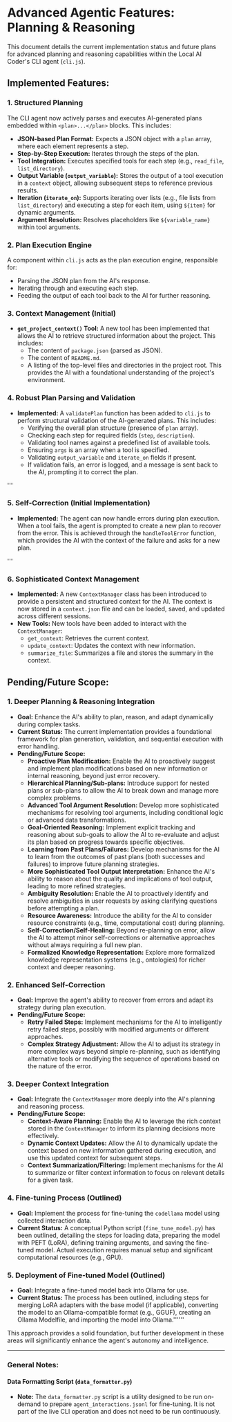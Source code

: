 
# Advanced Agentic Features: Planning & Reasoning

This document details the current implementation status and future plans for advanced planning and reasoning capabilities within the Local AI Coder's CLI agent (`cli.js`).

## Implemented Features:

### 1. Structured Planning
The CLI agent now actively parses and executes AI-generated plans embedded within `<plan>...</plan>` blocks. This includes:
*   **JSON-based Plan Format:** Expects a JSON object with a `plan` array, where each element represents a step.
*   **Step-by-Step Execution:** Iterates through the steps of the plan.
*   **Tool Integration:** Executes specified tools for each step (e.g., `read_file`, `list_directory`).
*   **Output Variable (`output_variable`):** Stores the output of a tool execution in a `context` object, allowing subsequent steps to reference previous results.
*   **Iteration (`iterate_on`):** Supports iterating over lists (e.g., file lists from `list_directory`) and executing a step for each item, using `${item}` for dynamic arguments.
*   **Argument Resolution:** Resolves placeholders like `${variable_name}` within tool arguments.

### 2. Plan Execution Engine
A component within `cli.js` acts as the plan execution engine, responsible for:
*   Parsing the JSON plan from the AI's response.
*   Iterating through and executing each step.
*   Feeding the output of each tool back to the AI for further reasoning.

### 3. Context Management (Initial)
*   **`get_project_context()` Tool:** A new tool has been implemented that allows the AI to retrieve structured information about the project. This includes:
    *   The content of `package.json` (parsed as JSON).
    *   The content of `README.md`.
    *   A listing of the top-level files and directories in the project root.
    This provides the AI with a foundational understanding of the project's environment.

### 4. Robust Plan Parsing and Validation
*   **Implemented:** A `validatePlan` function has been added to `cli.js` to perform structural validation of the AI-generated plans. This includes:
    *   Verifying the overall plan structure (presence of `plan` array).
    *   Checking each step for required fields (`step`, `description`).
    *   Validating tool names against a predefined list of available tools.
    *   Ensuring `args` is an array when a tool is specified.
    *   Validating `output_variable` and `iterate_on` fields if present.
    *   If validation fails, an error is logged, and a message is sent back to the AI, prompting it to correct the plan.

'''
### 5. Self-Correction (Initial Implementation)
*   **Implemented:** The agent can now handle errors during plan execution. When a tool fails, the agent is prompted to create a new plan to recover from the error. This is achieved through the `handleToolError` function, which provides the AI with the context of the failure and asks for a new plan.


'''
### 6. Sophisticated Context Management
*   **Implemented:** A new `ContextManager` class has been introduced to provide a persistent and structured context for the AI. The context is now stored in a `context.json` file and can be loaded, saved, and updated across different sessions.
*   **New Tools:** New tools have been added to interact with the `ContextManager`:
    *   `get_context`: Retrieves the current context.
    *   `update_context`: Updates the context with new information.
    *   `summarize_file`: Summarizes a file and stores the summary in the context.


## Pending/Future Scope:

### 1. Deeper Planning & Reasoning Integration
*   **Goal:** Enhance the AI's ability to plan, reason, and adapt dynamically during complex tasks.
*   **Current Status:** The current implementation provides a foundational framework for plan generation, validation, and sequential execution with error handling.
*   **Pending/Future Scope:**
    *   **Proactive Plan Modification:** Enable the AI to proactively suggest and implement plan modifications based on new information or internal reasoning, beyond just error recovery.
    *   **Hierarchical Planning/Sub-plans:** Introduce support for nested plans or sub-plans to allow the AI to break down and manage more complex problems.
    *   **Advanced Tool Argument Resolution:** Develop more sophisticated mechanisms for resolving tool arguments, including conditional logic or advanced data transformations.
    *   **Goal-Oriented Reasoning:** Implement explicit tracking and reasoning about sub-goals to allow the AI to re-evaluate and adjust its plan based on progress towards specific objectives.
    *   **Learning from Past Plans/Failures:** Develop mechanisms for the AI to learn from the outcomes of past plans (both successes and failures) to improve future planning strategies.
    *   **More Sophisticated Tool Output Interpretation:** Enhance the AI's ability to reason about the quality and implications of tool output, leading to more refined strategies.
    *   **Ambiguity Resolution:** Enable the AI to proactively identify and resolve ambiguities in user requests by asking clarifying questions before attempting a plan.
    *   **Resource Awareness:** Introduce the ability for the AI to consider resource constraints (e.g., time, computational cost) during planning.
    *   **Self-Correction/Self-Healing:** Beyond re-planning on error, allow the AI to attempt minor self-corrections or alternative approaches without always requiring a full new plan.
    *   **Formalized Knowledge Representation:** Explore more formalized knowledge representation systems (e.g., ontologies) for richer context and deeper reasoning.

### 2. Enhanced Self-Correction
*   **Goal:** Improve the agent's ability to recover from errors and adapt its strategy during plan execution.
*   **Pending/Future Scope:**
    *   **Retry Failed Steps:** Implement mechanisms for the AI to intelligently retry failed steps, possibly with modified arguments or different approaches.
    *   **Complex Strategy Adjustment:** Allow the AI to adjust its strategy in more complex ways beyond simple re-planning, such as identifying alternative tools or modifying the sequence of operations based on the nature of the error.

### 3. Deeper Context Integration
*   **Goal:** Integrate the `ContextManager` more deeply into the AI's planning and reasoning process.
*   **Pending/Future Scope:**
    *   **Context-Aware Planning:** Enable the AI to leverage the rich context stored in the `ContextManager` to inform its planning decisions more effectively.
    *   **Dynamic Context Updates:** Allow the AI to dynamically update the context based on new information gathered during execution, and use this updated context for subsequent steps.
    *   **Context Summarization/Filtering:** Implement mechanisms for the AI to summarize or filter context information to focus on relevant details for a given task.

### 4. Fine-tuning Process (Outlined)
*   **Goal:** Implement the process for fine-tuning the `codellama` model using collected interaction data.
*   **Current Status:** A conceptual Python script (`fine_tune_model.py`) has been outlined, detailing the steps for loading data, preparing the model with PEFT (LoRA), defining training arguments, and saving the fine-tuned model. Actual execution requires manual setup and significant computational resources (e.g., GPU).

### 5. Deployment of Fine-tuned Model (Outlined)
*   **Goal:** Integrate a fine-tuned model back into Ollama for use.
*   **Current Status:** The process has been outlined, including steps for merging LoRA adapters with the base model (if applicable), converting the model to an Ollama-compatible format (e.g., GGUF), creating an Ollama Modelfile, and importing the model into Ollama.''''''



This approach provides a solid foundation, but further development in these areas will significantly enhance the agent's autonomy and intelligence.

---

### General Notes:

#### Data Formatting Script (`data_formatter.py`)
*   **Note:** The `data_formatter.py` script is a utility designed to be run on-demand to prepare `agent_interactions.jsonl` for fine-tuning. It is not part of the live CLI operation and does not need to be run continuously.
```
